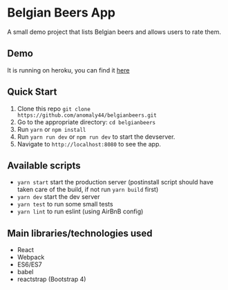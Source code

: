 # Belgian Beers App

A small demo project that lists Belgian beers and allows users to rate them.

## Demo
It is running on heroku, you can find it [here](https://belbeers.herokuapp.com/)

## Quick Start

1. Clone this repo `git clone https://github.com/anomaly44/belgianbeers.git`
2. Go to the appropriate directory: `cd belgianbeers`
2. Run `yarn` or `npm install`
3. Run `yarn run dev` or `npm run dev` to start the devserver.
4. Navigate to `http://localhost:8080` to see the app.

## Available scripts

- `yarn start` start the production server (postinstall script should have taken care of the build, if not run `yarn build` first)
- `yarn dev` start the dev server
- `yarn test` to run some small tests
- `yarn lint` to run eslint (using AirBnB config)

## Main libraries/technologies used

- React
- Webpack
- ES6/ES7
- babel
- reactstrap (Bootstrap 4)